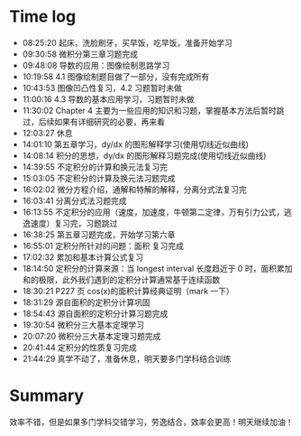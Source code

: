 # Time log

- 08:25:20 起床，洗脸刷牙，买早饭，吃早饭，准备开始学习
- 09:30:58 微积分第三章习题完成
- 09:48:08 导数的应用：图像绘制思路学习
- 10:19:58 4.1 图像绘制题目做了一部分，没有完成所有
- 10:43:53 图像凹凸性复习，4.2 习题暂时未做
- 11:00:16 4.3 导数的基本应用学习，习题暂时未做
- 11:30:02 Chapter 4 主要为一些应用的知识和习题，掌握基本方法后暂时跳过，后续如果有详细研究的必要，再来看
- 12:03:27 休息
- 14:01:10 第五章学习，dy/dx 的图形解释学习(使用切线近似曲线)
- 14:08:14 积分的思想，dy/dx 的图形解释习题完成(使用切线近似曲线)
- 14:39:55 不定积分的计算和换元法复习完
- 15:03:05 不定积分的计算及换元法习题完成
- 16:02:02 微分方程介绍，通解和特解的解释，分离分式法复习完
- 16:03:41 分离分式法习题完成
- 16:13:55 不定积分的应用（速度，加速度，牛顿第二定律，万有引力公式，逃逸速度）复习完，习题跳过
- 16:38:25 第五章习题完成，开始学习第六章
- 16:55:01 定积分所针对的问题：面积 复习完成
- 17:02:32 累加和基本计算公式复习
- 18:14:50 定积分的计算来源：当 longest interval 长度趋近于 0 时，面积累加和的极限，此外我们遇到的定积分计算通常基于连续函数
- 18:30:21 P227 页 cos(x)的面积计算经典证明（mark 一下）
- 18:31:29 源自面积的定积分计算巩固
- 18:54:43 源自面积的定积分计算习题完成
- 19:30:54 微积分三大基本定理学习
- 20:07:20 微积分三大基本定理习题完成
- 20:41:44 定积分的性质复习完成
- 21:44:29 真学不动了，准备休息，明天要多门学科结合训练

# Summary

效率不错，但是如果多门学科交错学习，劳逸结合，效率会更高！明天继续加油！
